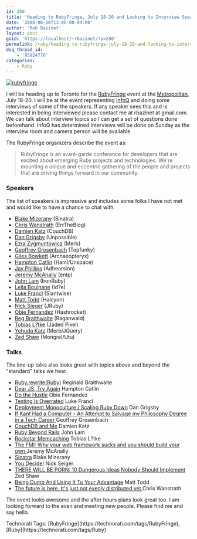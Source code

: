 ```yaml
---
id: 280
title: 'Heading to RubyFringe, July 18-20 and Looking to Interview Speakers'
date: '2008-06-10T13:06:00-04:00'
author: 'Rob Bazinet'
layout: post
guid: 'https://localhost/~rbazinet/?p=280'
permalink: /ruby/heading-to-rubyfringe-july-18-20-and-looking-to-interview-speakers/
dsq_thread_id:
    - '95924776'
categories:
    - Ruby
---
```


[![rubyfringe](https://www.accidentaltechnologist.com/files/media/image/WindowsLiveWriter/HeadingtoRubyFringeJuly1820_A270/rubyfringe_thumb.png)](https://www.accidentaltechnologist.com/files/media/image/WindowsLiveWriter/HeadingtoRubyFringeJuly1820_A270/rubyfringe_2.png)

I will be heading up to Toronto for the [RubyFringe](https://rubyfringe.com/) event at the [Metropolitan](https://www.metropolitan.com/toronto/), July 18-20. I will be at the event representing [InfoQ](https://www.infoq.com) and doing some interviews of some of the speakers. If any speaker sees this and is interested in being interviewed please contact me at rbazinet at gmail.com. We can talk about interview topics so I can get a set of questions done beforehand. InfoQ has determined interviews will be done on Sunday as the interview room and camera person will be available.

The RubyFringe organizers describe the event as:

> RubyFringe is an avant-garde conference for developers that are excited about emerging Ruby projects and technologies. We're mounting a unique and eccentric gathering of the people and projects that are driving things forward in our community.

### Speakers

The list of speakers is impressive and includes some folks I have not met and would like to have a chance to chat with.

- [Blake Mizerany](https://rubyfringe.com/speakers#blake_mizerany) (Sinatra)
- [Chris Wanstrath](https://rubyfringe.com/speakers#chris_wanstrath) (ErrTheBlog)
- [Damien Katz](https://rubyfringe.com/speakers#damien_katz) (CouchDB)
- [Dan Grigsby](https://rubyfringe.com/speakers#dan_grigsby) (Unpossible)
- [Ezra Zygmuntowicz](https://rubyfringe.com/speakers#ezra_zygmuntowicz) (Merb)
- [Geoffrey Grosenbach](https://rubyfringe.com/speakers#geoffrey_grosenbach) (Topfunky)
- [Giles Bowkett](https://rubyfringe.com/speakers#giles_bowkett) (Archaeopteryx)
- [Hampton Catlin](https://rubyfringe.com/speakers#hampton_catlin) (Haml/Unspace)
- [Jay Phillips](https://rubyfringe.com/speakers#jay_phillips) (Adhearsion)
- [Jeremy McAnally](https://rubyfringe.com/speakers#jeremy_mcanally) (entp)
- [John Lam](https://rubyfringe.com/speakers#john_lam) (IronRuby)
- [Leila Boujnane](https://rubyfringe.com/speakers#leila_boujnane) (Id?e)
- [Luke Francl](https://rubyfringe.com/speakers#luke_francl) (Slantwise)
- [Matt Todd](https://rubyfringe.com/speakers#matt_todd) (Halcyon)
- [Nick Sieger](https://rubyfringe.com/speakers#nick_sieger) (JRuby)
- [Obie Fernandez](https://rubyfringe.com/speakers#obie_fernandez) (Hashrocket)
- [Reg Braithwaite](https://rubyfringe.com/speakers#reg_braithwaite) (Raganwald)
- [Tobias L?tke](https://rubyfringe.com/speakers#tobias_lutke) (Jaded Pixel)
- [Yehuda Katz](https://rubyfringe.com/speakers#yehuda_katz) (Merb/JQuery)
- [Zed Shaw](https://rubyfringe.com/speakers#zed_shaw) (Mongrel/Utu)

### Talks

The line-up talks also looks great with topics above and beyond the "standard" talks we hear.

- [Ruby.rewrite(Ruby)](https://rubyfringe.com/talks#reginald_braithewaite) Reginald Braithwaite
- [Dear JS, Try Again](https://rubyfringe.com/talks#hampton_catlin) Hampton Catlin
- [Do the Hustle](https://rubyfringe.com/talks#obie_fernandez) Obie Fernandez
- [Testing is Overrated](https://rubyfringe.com/talks#luke_francl) Luke Francl
- [Deployment Monoculture / Scaling Ruby Down](https://rubyfringe.com/talks#dan_grigsby) Dan Grigsby
- [If Kant Had a Computer - An Attempt to Salvage my Philosophy Degree in a Tech Career ](https://rubyfringe.com/talks#geoffrey_grosenbach)Geoffrey Grosenbach
- [CouchDB and Me](https://rubyfringe.com/talks#damien_katz) Damien Katz
- [Ruby Beyond Rails](https://rubyfringe.com/talks#john_lam) John Lam
- [Rockstar Memcaching](https://rubyfringe.com/talks#tobias_lutke) Tobias L?tke
- [The FMI: Why your web framework sucks and you should build your own ](https://rubyfringe.com/talks#jeremy_mcanally)Jeremy McAnally
- [Sinatra](https://rubyfringe.com/talks#blake_mizerany) Blake Mizerany
- [You Decide!](https://rubyfringe.com/talks#nick_seiger) Nick Seiger
- [THERE WILL BE PORN: 10 Dangerous Ideas Nobody Should Implement ](https://rubyfringe.com/talks#zed_shaw)Zed Shaw
- [Being Dumb And Using It To Your Advantage](https://rubyfringe.com/talks#matt_todd) Matt Todd
- [The future is here. It's just not evenly distributed yet ](https://rubyfringe.com/talks#chris_wanstrath)Chris Wanstrath

The event looks awesome and the after hours plans look great too. I am looking forward to the even and meeting new people. Please find me and say hello.

<div class="wlWriterSmartContent" id="scid:0767317B-992E-4b12-91E0-4F059A8CECA8:e59434aa-867e-43d5-b7e9-49d10ec2fbe1" style="padding-right: 0px; display: inline; padding-left: 0px; padding-bottom: 0px; margin: 0px; padding-top: 0px">Technorati Tags: [RubyFringe](https://technorati.com/tags/RubyFringe),[Ruby](https://technorati.com/tags/Ruby)</div>